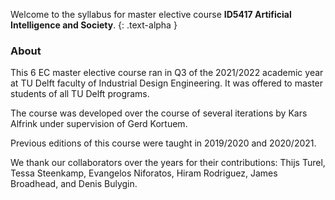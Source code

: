 Welcome to the syllabus for master elective course **ID5417 Artificial Intelligence and Society**.
{: .text-alpha }

### About
This 6 EC master elective course ran in Q3 of the 2021/2022 academic year at TU Delft faculty of Industrial Design Engineering. It was offered to master students of all TU Delft programs.

The course was developed over the course of several iterations by Kars Alfrink under supervision of Gerd Kortuem.

Previous editions of this course were taught in 2019/2020 and 2020/2021.

We thank our collaborators over the years for their contributions: Thijs Turel, Tessa Steenkamp, Evangelos Niforatos, Hiram Rodriguez, James Broadhead, and Denis Bulygin.